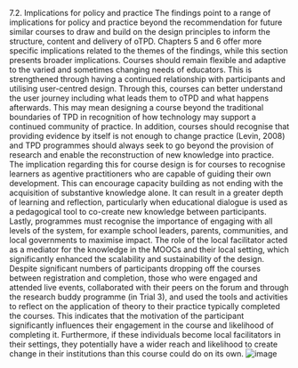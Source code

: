 7.2. Implications for policy and practice
The findings point to a range of implications for policy and practice beyond the recommendation for future similar courses to draw and build on the design principles to inform the structure, content and delivery of oTPD. Chapters 5 and 6 offer more specific implications related to the themes of the findings, while this section presents broader implications.
Courses should remain flexible and adaptive to the varied and sometimes changing needs of educators. This is strengthened through having a continued relationship with participants and utilising user-centred design. Through this, courses can better understand the user journey including what leads them to oTPD and what happens afterwards. This may mean designing a course beyond the traditional boundaries of TPD in recognition of how technology may support a continued community of practice.
In addition, courses should recognise that providing evidence by itself is not enough to change practice (Levin, 2008) and TPD programmes should always seek to go beyond the provision of research and enable the reconstruction of new knowledge into practice. The implication regarding this for course design is for courses to recognise learners as agentive practitioners who are capable of guiding their own development. This can encourage capacity building as not ending with the acquisition of substantive knowledge alone. It can result in a greater depth of learning and reflection, particularly when educational dialogue is used as a pedagogical tool to co-create new knowledge between participants.
Lastly, programmes must recognise the importance of engaging with all levels of the system, for example school leaders, parents, communities, and local governments to maximise impact. The role of the local facilitator acted as a mediator for the knowledge in the MOOCs and their local setting, which significantly enhanced the scalability and sustainability of the design. Despite significant numbers of participants dropping off the courses between registration and completion, those who were engaged and attended live events, collaborated with their peers on the forum and through the research buddy programme (in Trial 3), and used the tools and activities to reflect on the application of theory to their practice typically completed the courses. This indicates that the motivation of the participant significantly influences their engagement in the course and likelihood of completing it. Furthermore, if these individuals become local facilitators in their settings, they potentially have a wider reach and likelihood to create change in their institutions than this course could do on its own.
![image](https://github.com/user-attachments/assets/edb12bef-10fb-4cfb-93fc-fd7ec04caec7)

